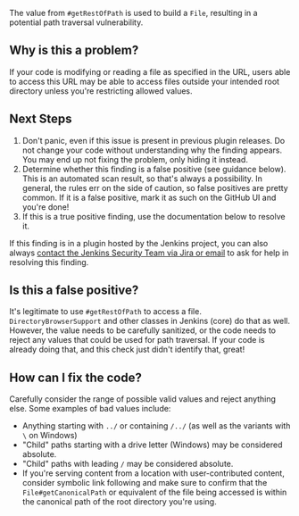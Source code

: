 The value from `#getRestOfPath` is used to build a `File`, resulting in a potential path traversal vulnerability.

## Why is this a problem?

If your code is modifying or reading a file as specified in the URL, users able to access this URL may be able to access files outside your intended root directory unless you're restricting allowed values.

## Next Steps

<!-- Generic section used in all findings -->

1. Don't panic, even if this issue is present in previous plugin releases. Do not change your code without understanding why the finding appears. You may end up not fixing the problem, only hiding it instead.
2. Determine whether this finding is a false positive (see guidance below). This is an automated scan result, so that's always a possibility. In general, the rules err on the side of caution, so false positives are pretty common. If it is a false positive, mark it as such on the GitHub UI and you're done!
3. If this is a true positive finding, use the documentation below to resolve it.

If this finding is in a plugin hosted by the Jenkins project, you can also always [contact the Jenkins Security Team via Jira or email](https://www.jenkins.io/security/#reporting-vulnerabilities) to ask for help in resolving this finding.

## Is this a false positive?

It's legitimate to use `#getRestOfPath` to access a file. `DirectoryBrowserSupport` and other classes in Jenkins (core) do that as well. However, the value needs to be carefully sanitized, or the code needs to reject any values that could be used for path traversal. If your code is already doing that, and this check just didn't identify that, great!

## How can I fix the code?

Carefully consider the range of possible valid values and reject anything else. Some examples of bad values include:

* Anything starting with `../` or containing `/../` (as well as the variants with `\` on Windows)
* "Child" paths starting with a drive letter (Windows) may be considered absolute.
* "Child" paths with leading `/` may be considered absolute.
* If you're serving content from a location with user-contributed content, consider symbolic link following and make sure to confirm that the `File#getCanonicalPath` or equivalent of the file being accessed is within the canonical path of the root directory you're using.
